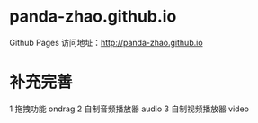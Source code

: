 # panda-zhao.github.io
Github Pages 访问地址：http://panda-zhao.github.io

# 补充完善
1 拖拽功能 ondrag
2 自制音频播放器 audio
3 自制视频播放器 video